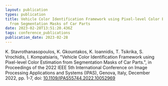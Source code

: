 ```yaml
---
layout: publication
types: publication
title: Vehicle Color Identification Framework using Pixel-level Color Estimation
  from Segmentation Masks of Car Parts
date: 2023-02-28T13:51:20.436Z
tags: conference_publications
publication_date: 2023-02-28
---
```

<!--StartFragment-->

K. Stavrothanasopoulos, K. Gkountakos, K. Ioannidis, T. Tsikrika, S. Vrochidis, I. Kompatsiaris, "Vehicle Color Identification Framework using Pixel-level Color Estimation from Segmentation Masks of Car Parts.", in Proceedings of the 2022 IEEE 5th International Conference on Image Processing Applications and Systems (IPAS), Genova, Italy, December 2022, pp. 1-7, doi: [10.1109/IPAS55744.2022.10052969](https://ieeexplore.ieee.org/document/10052969)

<!--EndFragment-->